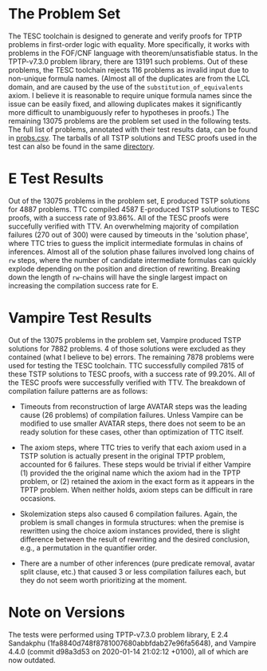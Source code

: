 # The Problem Set

The TESC toolchain is designed to generate and verify proofs for TPTP problems in 
first-order logic with equality. More specifically, it works with problems in the 
FOF/CNF language with theorem/unsatisfiable status. In the TPTP-v7.3.0 problem library,
there are 13191 such problems. Out of these problems, the TESC toolchain rejects 
116 problems as invalid input due to non-unique formula names. (Almost all of the duplicates
are from the LCL domain, and are caused by the use of the `substitution_of_equivalents` axiom.
I believe it is reasonable to require unique formula names since the issue can be easily 
fixed, and allowing duplicates makes it significantly more difficult to unambiguously
refer to hypotheses in proofs.) The remaining 13075 problems are the problem set used in 
the following tests. The full list of problems, annotated with their test results data, 
can be found in [probs.csv](https://github.com/skbaek/tesc/blob/master/Test%20Results/probs.csv). The tarballs of all TSTP solutions and TESC proofs used in the test 
can also be found in the same [directory](https://github.com/skbaek/tesc/blob/master/Test%20Results/). 

# E Test Results

Out of the 13075 problems in the problem set, E produced TSTP solutions for 4887 problems. 
TTC compiled 4587 E-produced TSTP solutions to TESC proofs, with a success rate of 93.86%.
All of the TESC proofs were succefully verified with TTV. An overwhelming majority of 
compilation failures (270 out of 300) were caused by timeouts in the 'solution phase', 
where TTC tries to guess the implicit intermediate formulas in chains of inferences.
Almost all of the solution phase failures involved long chains of `rw` steps, where the 
number of candidate intermediate formulas can quickly explode depending on the position 
and direction of rewriting. Breaking down the length of `rw`-chains will have the single 
largest impact on increasing the compilation success rate for E.

# Vampire Test Results

Out of the 13075 problems in the problem set, Vampire produced TSTP solutions for 7882 problems. 
4 of those solutions were excluded as they contained (what I believe to be) errors. The remaining 
7878 problems were used for testing the TESC toolchain. TTC successfully compiled 7815 of these
TSTP solutions to TESC proofs, with a success rate of 99.20%. All of the TESC proofs were 
successfully verified with TTV. The breakdown of compilation failure patterns are as follows:

- Timeouts from reconstruction of large AVATAR steps was the leading cause (26 problems) of 
compilation failures. Unless Vampire can be modified to use smaller AVATAR steps, there 
does not seem to be an ready solution for these cases, other than optimization of TTC itself.

- The axiom steps, where TTC tries to verify that each axiom used in a TSTP solution is actually 
present in the original TPTP problem, accounted for 6 failures. These steps would be trivial if 
either Vampire (1) provided the the original name which the axiom had in the TPTP problem, or 
(2) retained the axiom in the exact form as it appears in the TPTP problem. When neither holds, 
axiom steps can be difficult in rare occasions.

- Skolemization steps also caused 6 compilation failures. Again, the problem is small changes 
in formula structures: when the premise is rewritten using the choice axiom instances provided,
there is slight difference between the result of rewriting and the desired conclusion, e.g., a
permutation in the quantifier order. 

- There are a number of other inferences (pure predicate removal, avatar split clause, etc.) 
that caused 3 or less compilation failures each, but they do not seem worth prioritizing at the moment.

# Note on Versions 

The tests were performed using TPTP-v7.3.0 problem library, 
E 2.4 Sandakphu (1fa8840d748f8781007680abbfdab27e96fa5648), and
Vampire 4.4.0 (commit d98a3d53 on 2020-01-14 21:02:12 +0100), 
all of which are now outdated.  
